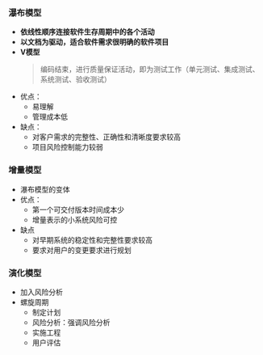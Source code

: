 ### 瀑布模型
  + **依线性顺序连接软件生存周期中的各个活动**
  + **以文档为驱动，适合软件需求很明确的软件项目**
  + **V模型**
    > 编码结束，进行质量保证活动，即为测试工作（单元测试、集成测试、系统测试、验收测试）
  + 优点：
    + 易理解
    + 管理成本低
  + 缺点：
    + 对客户需求的完整性、正确性和清晰度要求较高
    + 项目风险控制能力较弱
### 增量模型
  + 瀑布模型的变体
  + 优点：
    + 第一个可交付版本时间成本少
    + 增量表示的小系统风险可控
  + 缺点
    + 对早期系统的稳定性和完整性要求较高
    + 要求对用户的变更要求进行规划
### 演化模型
  + 加入风险分析
  + 螺旋周期
    + 制定计划
    + 风险分析：强调风险分析
    + 实施工程
    + 用户评估
